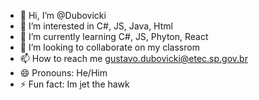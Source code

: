 - 👋 Hi, I’m @Dubovicki
- 👀 I’m interested in C#, JS, Java, Html
- 🌱 I’m currently learning C#, JS, Phyton, React
- 💞️ I’m looking to collaborate on my classrom
- 📫 How to reach me gustavo.dubovicki@etec.sp.gov.br
- 😄 Pronouns: He/Him
- ⚡ Fun fact: Im jet the hawk

<!---
Dubovicki/Dubovicki is a ✨ special ✨ repository because its `README.md` (this file) appears on your GitHub profile.
You can click the Preview link to take a look at your changes.
--->

